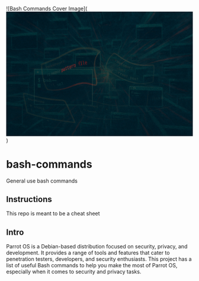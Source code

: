 ![Bash Commands Cover Image](![Bashrc Cover Image](https://raw.githubusercontent.com/fullstackleo777/covers/refs/heads/main/covers/bash-commands/cover_bash-commands.png))

# bash-commands
General use bash commands

## Instructions
This repo is meant to be a cheat sheet

## Intro
Parrot OS is a Debian-based distribution focused on security, privacy, and development. It provides a range of tools and features that cater to penetration testers, developers, and security enthusiasts. This project has a list of useful Bash commands to help you make the most of Parrot OS, especially when it comes to security and privacy tasks.
